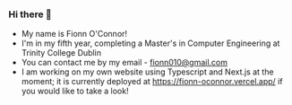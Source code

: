 ### Hi there 👋

- My name is Fionn O'Connor! 
- I'm in my fifth year, completing a Master's in Computer Engineering at Trinity College Dublin
- You can contact me by my email - fionn010@gmail.com
- I am working on my own website using Typescript and Next.js at the moment; it is currently deployed at https://fionn-oconnor.vercel.app/ if you would like to take a look!

<!--
**FionnOC/FionnOC** is a ✨ _special_ ✨ repository because its `README.md` (this file) appears on your GitHub profile.

Here are some ideas to get you started:

- 🔭 I’m currently working on ...
- 🌱 I’m currently learning ...
- 👯 I’m looking to collaborate on ...
- 🤔 I’m looking for help with ...
- 💬 Ask me about ...
- 📫 How to reach me: ...
- 😄 Pronouns: ...
- ⚡ Fun fact: ...
-->
